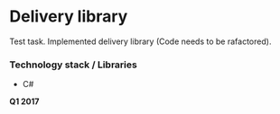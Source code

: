 # Delivery library

Test task. Implemented delivery library (Code needs to be rafactored).

### Technology stack / Libraries
  - C#

**Q1 2017**
